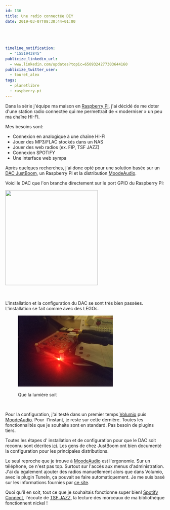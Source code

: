 ```yaml
---
id: 136
title: Une radio connectée DIY
date: 2019-03-07T08:30:44+01:00




timeline_notification:
  - "1551943845"
publicize_linkedin_url:
  - www.linkedin.com/updates?topic=6509324277303644160
publicize_twitter_user:
  - touret_alex
tags:
  - planetlibre
  - raspberry-pi
---
```

Dans la série j'équipe ma maison en [Raspberry PI](https://www.raspberrypi.org/), j'ai décidé de me doter d'une station radio connectée qui me permettrait de « moderniser » un peu ma chaîne HI-FI.

Mes besoins sont:

  * Connexion en analogique à une chaîne HI-FI
  * Jouer des MP3/FLAC stockés dans un NAS
  * Jouer des web radios (ex. FIP, TSF JAZZ)
  * Connexion SPOTIFY
  * Une interface web sympa

Après quelques recherches, j'ai donc opté pour une solution basée sur un [DAC JustBoom](https://www.justboom.co/product/justboom-dac-hat/), un Raspberry PI et la distribution [MoodeAudio](http://moodeaudio.org/).

Voici le DAC que l'on branche directement sur le port GPIO du Raspberry PI:

<img loading="lazy" class="size-medium wp-image-156 aligncenter" src="/assets/images/2019/03/f1228179-02.jpg?w=292" alt="" width="292" height="300" srcset="/assets/images/2019/03/f1228179-02.jpg 432w, /assets/images/2019/03/f1228179-02-292x300.jpg 292w" sizes="(max-width: 292px) 100vw, 292px" /> 

 

L'installation et la configuration du DAC se sont très bien passées. L'installation se fait comme avec des LEGOs.<figure id="attachment_159" aria-describedby="caption-attachment-159" style="width: 300px" class="wp-caption aligncenter">

<img loading="lazy" class="size-medium wp-image-159" src="/assets/images/2019/03/img_20190306_234555.jpg?w=300" alt="" width="300" height="224" /> <figcaption id="caption-attachment-159" class="wp-caption-text">Que la lumière soit</figcaption></figure> 

 

Pour la configuration, j'ai testé dans un premier temps [Volumio](https://volumio.org/) puis [MoodeAudio](http://moodeaudio.org/). Pour  l'instant, je reste sur cette dernière. Toutes les fonctionnalités que je souhaite sont en standard. Pas besoin de plugins tiers.

Toutes les étapes d' installation et de configuration pour que le DAC soit reconnu sont décrites [ici](https://www.justboom.co/software/configure-justboom-with-moode/). Les gens de chez JustBoom ont bien documenté la configuration pour les principales distributions.

Le seul reproche que je trouve à [MoodeAudio](http://moodeaudio.org) est l'ergonomie. Sur un téléphone, ce n'est pas top. Surtout sur l'accès aux menus d'administration. J'ai du également ajouter des radios manuellement alors que dans Volumio, avec le plugin TuneIn, ça pouvait se faire automatiquement. Je me suis basé sur les informations fournies par [ce site](https://fluxradios.blogspot.com/2014/07/flux-url-tsf-jazz.html).

Quoi qu'il en soit, tout ce que je souhaitais fonctionne super bien! [Spotify Connect](https://www.spotify.com/fr/connect/), l'écoute de [TSF JAZZ](https://www.tsfjazz.com/), la lecture des morceaux de ma bibliothèque fonctionnent nickel !

 